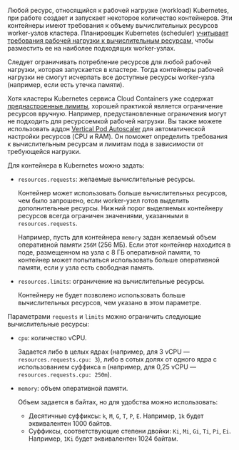Любой ресурс, относящийся к рабочей нагрузке (workload) Kubernetes, при работе создает и запускает некоторое количество контейнеров. Эти контейнеры имеют требования к объему вычислительных ресурсов worker-узлов кластера. Планировщик Kubernetes (scheduler) [учитывает требования рабочей нагрузки к вычислительным ресурсам](https://kubernetes.io/docs/concepts/configuration/manage-resources-containers/), чтобы разместить ее на наиболее подходящих worker-узлах.

Следует ограничивать потребление ресурсов для любой рабочей нагрузки, которая запускается в кластере. Тогда контейнеры рабочей нагрузки не смогут исчерпать все доступные ресурсы worker-узла (например, если есть утечка памяти).

Хотя кластеры Kubernetes сервиса Cloud Containers уже содержат [преднастроенные лимиты](../../concepts/addons-and-settings/settings#requests_and_limits), хорошей практикой является ограничение ресурсов вручную. Например, предустановленные ограничения могут не подходить для ресурсоемкой рабочей нагрузки. Вы также можете использовать аддон [Vertical Pod Autoscaler](/ru/kubernetes/k8s/concepts/addons-and-settings/addons#vpa) для автоматической настройки ресурсов (CPU и RAM). Он поможет определить требования к вычислительным ресурсам и лимитам пода в зависимости от требующейся нагрузки. 

Для контейнера в Kubernetes можно задать:

- `resources.requests`: желаемые вычислительные ресурсы.

  Контейнер может использовать больше вычислительных ресурсов, чем было запрошено, если worker-узел готов выделить дополнительные ресурсы. Нижний порог выделяемых контейнеру ресурсов всегда ограничен значениями, указанными в `resources.requests`.

  Например, пусть для контейнера `memory` задан желаемый объем оперативной памяти `256M` (256 МБ). Если этот контейнер находится в поде, размещенном на узла с 8 ГБ оперативной памяти, то контейнер может попытаться использовать больше оперативной памяти, если у узла есть свободная память.

- `resources.limits`: ограничение на вычислительные ресурсы.

  Контейнеру не будет позволено использовать больше вычислительных ресурсов, чем указано в этом параметре.

Параметрами `requests` и `limits` можно ограничить следующие вычислительные ресурсы:

- `cpu`: количество vCPU.

  Задается либо в целых ядрах (например, для 3 vCPU — `resources.requests.cpu: 3`), либо в сотых долях от одного ядра с использованием суффикса `m` (например, для 0,25 vCPU — `resources.requests.cpu: 250m`).

- `memory`: объем оперативной памяти.

  Объем задается в байтах, но для удобства можно использовать:

  - Десятичные суффиксы: `k`, `M`, `G`, `T`, `P`, `E`. Например, `1k` будет эквивалентен 1000 байтов.
  - Суффиксы, соответствующие степени двойки: `Ki`, `Mi`, `Gi`, `Ti`, `Pi`, `Ei`. Например, `1Ki` будет эквивалентен 1024 байтам.
